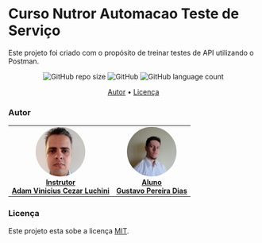 # Curso Nutror Automacao Teste de Serviço

Este projeto foi criado com o propósito de treinar testes de API utilizando o Postman.

<p align="center">
	<img alt="GitHub repo size" src="https://img.shields.io/github/repo-size/gpd38/cursoNutrorAutomacaoTesteServico">
	<img alt="GitHub" src="https://img.shields.io/github/license/gpd38/cursoNutrorAutomacaoTesteServico">
	<img alt="GitHub language count" src="https://img.shields.io/github/languages/count/gpd38/cursoNutrorAutomacaoTesteServico">
</p>

<p align="center">
	<a href="#Autor">Autor</a> •
	<a href="#Licença">Licença</a>
</p>

### Autor

<table>
	<tr>
		<td align="center">
			<a href="https://www.linkedin.com/in/adamviniciusqa/">
				<img style="border-radius: 50%;" src="https://raw.githubusercontent.com/gpd38/cursoNutrorAutomacaoWeb/master/img/adam.png" width="100px;" alt=""/>
				<br /><b>Instrutor<br>Adam Vinicius Cezar Luchini</b>
			</a>
			<br />
		</td>
		<td align="center">
			<a href="https://www.linkedin.com/in/gustavopereiradias">
				<img style="border-radius: 50%;" src="https://raw.githubusercontent.com/gpd38/cursoNutrorAutomacaoWeb/master/img/gustavo.png" width="100px;" alt=""/>
				<br /><b>Aluno<br>Gustavo Pereira Dias</b>
			</a>
			<br />
		</td>
	</tr>
</table>


### Licença

Este projeto esta sobe a licença [MIT](./LICENSE).
